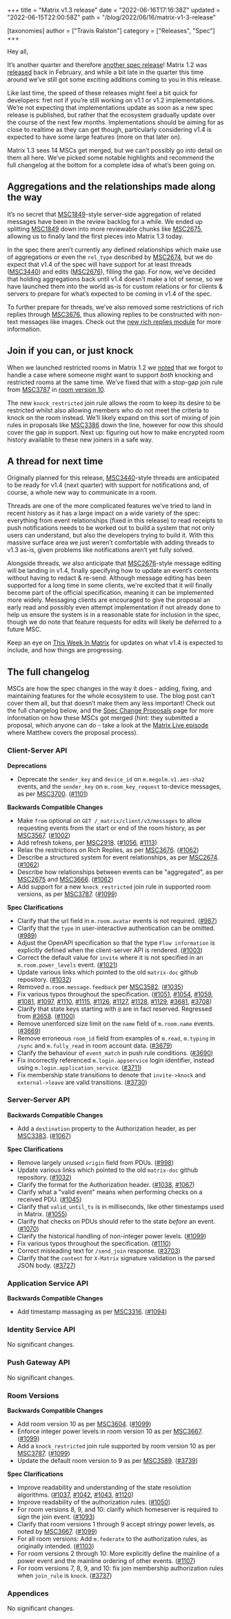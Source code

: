 +++
title = "Matrix v1.3 release"
date = "2022-06-16T17:16:38Z"
updated = "2022-06-15T22:00:58Z"
path = "/blog/2022/06/16/matrix-v1-3-release"

[taxonomies]
author = ["Travis Ralston"]
category = ["Releases", "Spec"]
+++

Hey all,

It’s another quarter and therefore [another spec release](https://spec.matrix.org/v1.3/)! Matrix 1.2 was [released](https://matrix.org/blog/2022/02/02/matrix-v-1-2-release) back in February, and while a bit late in the quarter this time around we’ve still got some exciting additions coming to you in this release.

Like last time, the speed of these releases might feel a bit quick for developers: fret not if you’re still working on v1.1 or v1.2 implementations. We’re not expecting that implementations update as soon as a new spec release is published, but rather that the ecosystem gradually update over the course of the next few months. Implementations should be aiming for as close to realtime as they can get though, particularly considering v1.4 is expected to have some large features (more on that later on).

Matrix 1.3 sees 14 MSCs get merged, but we can’t possibly go into detail on them all here. We’ve picked some notable highlights and recommend the full changelog at the bottom for a complete idea of what’s been going on.

## Aggregations and the relationships made along the way

It’s no secret that [MSC1849](https://github.com/matrix-org/matrix-spec-proposals/pull/1849)-style server-side aggregation of related messages have been in the review backlog for a while. We ended up splitting [MSC1849](https://github.com/matrix-org/matrix-spec-proposals/pull/1849) down into more reviewable chunks like [MSC2675](https://github.com/matrix-org/matrix-spec-proposals/pull/2675), allowing us to finally land the first pieces into Matrix 1.3 today.

In the spec there aren’t currently any defined relationships which make use of aggregations or even the `rel_type` described by [MSC2674](https://github.com/matrix-org/matrix-spec-proposals/pull/2674), but we do expect that v1.4 of the spec will have support for at least threads ([MSC3440](https://github.com/matrix-org/matrix-spec-proposals/pull/3440)) and edits ([MSC2676](https://github.com/matrix-org/matrix-spec-proposals/pull/2676)), filling the gap. For now, we’ve decided that holding aggregations back until v1.4 doesn’t make a lot of sense, so we have launched them into the world as-is for custom relations or for clients & servers to prepare for what’s expected to be coming in v1.4 of the spec.

To further prepare for threads, we’ve also removed some restrictions of rich replies through [MSC3676](https://github.com/matrix-org/matrix-spec-proposals/pull/3676), thus allowing replies to be constructed with non-text messages like images. Check out the [new rich replies module](https://spec.matrix.org/v1.3/client-server-api/#rich-replies) for more information.

## Join if you can, or just knock

When we launched restricted rooms in Matrix 1.2 we [noted](https://matrix.org/blog/2022/02/02/matrix-v-1-2-release#public-but-not-too-public-join-rules) that we forgot to handle a case where someone might want to support _both_ knocking and restricted rooms at the same time. We’ve fixed that with a stop-gap join rule from [MSC3787](https://github.com/matrix-org/matrix-spec-proposals/pull/3787) in [room version 10](https://spec.matrix.org/v1.3/rooms/v10/).

The new `knock_restricted` join rule allows the room to keep its desire to be restricted whilst also allowing members who do not meet the criteria to knock on the room instead. We’ll likely expand on this sort of mixing of join rules in proposals like [MSC3386](https://github.com/matrix-org/matrix-spec-proposals/pull/3386) down the line, however for now this should cover the gap in support. Next up: figuring out how to make encrypted room history available to these new joiners in a safe way.

## A thread for next time

Originally planned for this release, [MSC3440](https://github.com/matrix-org/matrix-spec-proposals/pull/3440)-style threads are anticipated to be ready for v1.4 (next quarter) with support for notifications and, of course, a whole new way to communicate in a room.

Threads are one of the more complicated features we’ve tried to land in recent history as it has a large impact on a wide variety of the spec: everything from event relationships (fixed in this release) to read receipts to push notifications needs to be worked out to build a system that not only users can understand, but also the developers trying to build it. With this massive surface area we just weren’t comfortable with adding threads to v1.3 as-is, given problems like notifications aren’t yet fully solved.

Alongside threads, we also anticipate that [MSC2676](https://github.com/matrix-org/matrix-spec-proposals/pull/2676)-style message editing will be landing in v1.4, finally specifying how to update an event’s contents without having to redact & re-send. Although message editing has been supported for a long time in some clients, we're excited that it will finally become part of the official specification, meaning it can be implemented more widely. Messaging clients are encouraged to give the proposal an early read and possibly even attempt implementation if not already done to help us ensure the system is in a reasonable state for inclusion in the spec, though we do note that feature requests for edits will likely be deferred to a future MSC.

Keep an eye on [This Week In Matrix](https://matrix.org/blog/category/this-week-in-matrix) for updates on what v1.4 is expected to include, and how things are progressing.

## The full changelog

MSCs are how the spec changes in the way it does - adding, fixing, and maintaining features for the whole ecosystem to use. The blog post can’t cover them all, but that doesn’t make them any less important! Check out the full changelog below, and the [Spec Change Proposals](https://spec.matrix.org/unstable/proposals/) page for more information on how these MSCs got merged (hint: they submitted a proposal, which anyone can do - take a look at the [Matrix Live episode](https://www.youtube.com/watch?v=SFkZz60RRfc) where Matthew covers the proposal process).

### Client-Server API

<strong>Deprecations</strong>


- Deprecate the `sender_key` and `device_id` on `m.megolm.v1.aes-sha2` events, and the `sender_key` on `m.room_key_request` to-device messages, as per [MSC3700](https://github.com/matrix-org/matrix-spec-proposals/pull/3700). ([#1101](https://github.com/matrix-org/matrix-spec/issues/1101))


<strong>Backwards Compatible Changes</strong>


- Make `from` optional on `GET /_matrix/client/v3/messages` to allow requesting events from the start or end of the room history, as per [MSC3567](https://github.com/matrix-org/matrix-spec-proposals/pull/3567). ([#1002](https://github.com/matrix-org/matrix-spec/issues/1002))
- Add refresh tokens, per [MSC2918](https://github.com/matrix-org/matrix-spec-proposals/pull/2918). ([#1056](https://github.com/matrix-org/matrix-spec/issues/1056), [#1113](https://github.com/matrix-org/matrix-spec/issues/1113))
- Relax the restrictions on Rich Replies, as per [MSC3676](https://github.com/matrix-org/matrix-spec-proposals/pull/3676). ([#1062](https://github.com/matrix-org/matrix-spec/issues/1062))
- Describe a structured system for event relationships, as per [MSC2674](https://github.com/matrix-org/matrix-spec-proposals/pull/2674). ([#1062](https://github.com/matrix-org/matrix-spec/issues/1062))
- Describe how relationships between events can be "aggregated", as per [MSC2675](https://github.com/matrix-org/matrix-spec-proposals/pull/2675) and [MSC3666](https://github.com/matrix-org/matrix-spec-proposals/pull/3666). ([#1062](https://github.com/matrix-org/matrix-spec/issues/1062))
- Add support for a new `knock_restricted` join rule in supported room versions, as per [MSC3787](https://github.com/matrix-org/matrix-spec-proposals/pull/3787). ([#1099](https://github.com/matrix-org/matrix-spec/issues/1099))


<strong>Spec Clarifications</strong>


- Clarify that the url field in `m.room.avatar` events is not required. ([#987](https://github.com/matrix-org/matrix-spec/issues/987))
- Clarify that the `type` in user-interactive authentication can be omitted. ([#989](https://github.com/matrix-org/matrix-spec/issues/989))
- Adjust the OpenAPI specification so that the type `Flow information` is explicitly defined when the client-server API is rendered. ([#1003](https://github.com/matrix-org/matrix-spec/issues/1003))
- Correct the default value for `invite` where it is not specified in an `m.room.power_levels` event. ([#1021](https://github.com/matrix-org/matrix-spec/issues/1021))
- Update various links which pointed to the old `matrix-doc` github repository. ([#1032](https://github.com/matrix-org/matrix-spec/issues/1032))
- Removed `m.room.message.feedback` per [MSC3582](https://github.com/matrix-org/matrix-spec-proposals/pull/3582). ([#1035](https://github.com/matrix-org/matrix-spec/issues/1035))
- Fix various typos throughout the specification. ([#1051](https://github.com/matrix-org/matrix-spec/issues/1051), [#1054](https://github.com/matrix-org/matrix-spec/issues/1054), [#1059](https://github.com/matrix-org/matrix-spec/issues/1059), [#1081](https://github.com/matrix-org/matrix-spec/issues/1081), [#1097](https://github.com/matrix-org/matrix-spec/issues/1097), [#1110](https://github.com/matrix-org/matrix-spec/issues/1110), [#1115](https://github.com/matrix-org/matrix-spec/issues/1115), [#1126](https://github.com/matrix-org/matrix-spec/issues/1126), [#1127](https://github.com/matrix-org/matrix-spec/issues/1127), [#1128](https://github.com/matrix-org/matrix-spec/issues/1128), [#1129](https://github.com/matrix-org/matrix-spec/issues/1129), [#3681](https://github.com/matrix-org/matrix-spec-proposals/issues/3681), [#3708](https://github.com/matrix-org/matrix-spec-proposals/issues/3708))
- Clarify that state keys starting with `@` are in fact reserved. Regressed from [#3658](https://github.com/matrix-org/matrix-spec-proposals/pull/3658). ([#1100](https://github.com/matrix-org/matrix-spec/issues/1100))
- Remove unenforced size limit on the `name` field of `m.room.name` events. ([#3669](https://github.com/matrix-org/matrix-spec-proposals/issues/3669))
- Remove erroneous `room_id` field from examples of `m.read`, `m.typing` in `/sync` and `m.fully_read` in room account data. ([#3679](https://github.com/matrix-org/matrix-spec-proposals/issues/3679))
- Clarify the behaviour of `event_match` in push rule conditions. ([#3690](https://github.com/matrix-org/matrix-spec-proposals/issues/3690))
- Fix incorrectly referenced `m.login.appservice` login identifier, instead using `m.login.application_service`. ([#3711](https://github.com/matrix-org/matrix-spec-proposals/issues/3711))
- Fix membership state transitions to denote that `invite->knock` and `external->leave` are valid transitions. ([#3730](https://github.com/matrix-org/matrix-spec-proposals/issues/3730))

### Server-Server API

<strong>Backwards Compatible Changes</strong>


- Add a `destination` property to the Authorization header, as per [MSC3383](https://github.com/matrix-org/matrix-spec-proposals/pull/3383). ([#1067](https://github.com/matrix-org/matrix-spec/issues/1067))


<strong>Spec Clarifications</strong>


- Remove largely unused `origin` field from PDUs. ([#998](https://github.com/matrix-org/matrix-spec/issues/998))
- Update various links which pointed to the old `matrix-doc` github repository. ([#1032](https://github.com/matrix-org/matrix-spec/issues/1032))
- Clarify the format for the Authorization header. ([#1038](https://github.com/matrix-org/matrix-spec/issues/1038), [#1067](https://github.com/matrix-org/matrix-spec/issues/1067))
- Clarify what a "valid event" means when performing checks on a received PDU. ([#1045](https://github.com/matrix-org/matrix-spec/issues/1045))
- Clarify that `valid_until_ts` is in milliseconds, like other timestamps used in Matrix. ([#1055](https://github.com/matrix-org/matrix-spec/issues/1055))
- Clarify that checks on PDUs should refer to the state *before* an event. ([#1070](https://github.com/matrix-org/matrix-spec/issues/1070))
- Clarify the historical handling of non-integer power levels. ([#1099](https://github.com/matrix-org/matrix-spec/issues/1099))
- Fix various typos throughout the specification. ([#1110](https://github.com/matrix-org/matrix-spec/issues/1110))
- Correct misleading text for `/send_join` response. ([#3703](https://github.com/matrix-org/matrix-spec-proposals/issues/3703))
- Clarify that the `content` for `X-Matrix` signature validation is the parsed JSON body. ([#3727](https://github.com/matrix-org/matrix-spec-proposals/issues/3727))

### Application Service API

<strong>Backwards Compatible Changes</strong>


- Add timestamp massaging as per [MSC3316](https://github.com/matrix-org/matrix-spec-proposals/pull/3316). ([#1094](https://github.com/matrix-org/matrix-spec/issues/1094))

### Identity Service API

No significant changes.

### Push Gateway API

No significant changes.

### Room Versions

<strong>Backwards Compatible Changes</strong>


- Add room version 10 as per [MSC3604](https://github.com/matrix-org/matrix-spec-proposals/pull/3604). ([#1099](https://github.com/matrix-org/matrix-spec/issues/1099))
- Enforce integer power levels in room version 10 as per [MSC3667](https://github.com/matrix-org/matrix-spec-proposals/pull/3667). ([#1099](https://github.com/matrix-org/matrix-spec/issues/1099))
- Add a `knock_restricted` join rule supported by room version 10 as per [MSC3787](https://github.com/matrix-org/matrix-spec-proposals/pull/3787). ([#1099](https://github.com/matrix-org/matrix-spec/issues/1099))
- Update the default room version to 9 as per [MSC3589](https://github.com/matrix-org/matrix-spec-proposals/pull/3589). ([#3739](https://github.com/matrix-org/matrix-spec-proposals/issues/3739))


<strong>Spec Clarifications</strong>


- Improve readability and understanding of the state resolution algorithms. ([#1037](https://github.com/matrix-org/matrix-spec/issues/1037), [#1042](https://github.com/matrix-org/matrix-spec/issues/1042), [#1043](https://github.com/matrix-org/matrix-spec/issues/1043), [#1120](https://github.com/matrix-org/matrix-spec/issues/1120))
- Improve readability of the authorization rules. ([#1050](https://github.com/matrix-org/matrix-spec/issues/1050))
- For room versions 8, 9, and 10: clarify which homeserver is required to sign the join event. ([#1093](https://github.com/matrix-org/matrix-spec/issues/1093))
- Clarify that room versions 1 through 9 accept stringy power levels, as noted by [MSC3667](https://github.com/matrix-org/matrix-spec-proposals/pull/3667). ([#1099](https://github.com/matrix-org/matrix-spec/issues/1099))
- For all room versions: Add `m.federate` to the authorization rules, as originally intended. ([#1103](https://github.com/matrix-org/matrix-spec/issues/1103))
- For room versions 2 through 10: More explicitly define the mainline of a power event and the mainline ordering of other events. ([#1107](https://github.com/matrix-org/matrix-spec/issues/1107))
- For room versions 7, 8, 9, and 10: fix join membership authorization rules when `join_rule` is `knock`. ([#3737](https://github.com/matrix-org/matrix-spec-proposals/issues/3737))

### Appendices

No significant changes.
